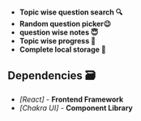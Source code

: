 



- **Topic wise question search 🔍**
- **Random question picker😉**
- **question wise notes 😇**
- **Topic wise progress 🧐**
- **Complete local storage 📂**







## Dependencies 🗃

- _[React]_ - **Frontend Framework**
- _[Chakra UI]_ - **Component Library**






```





